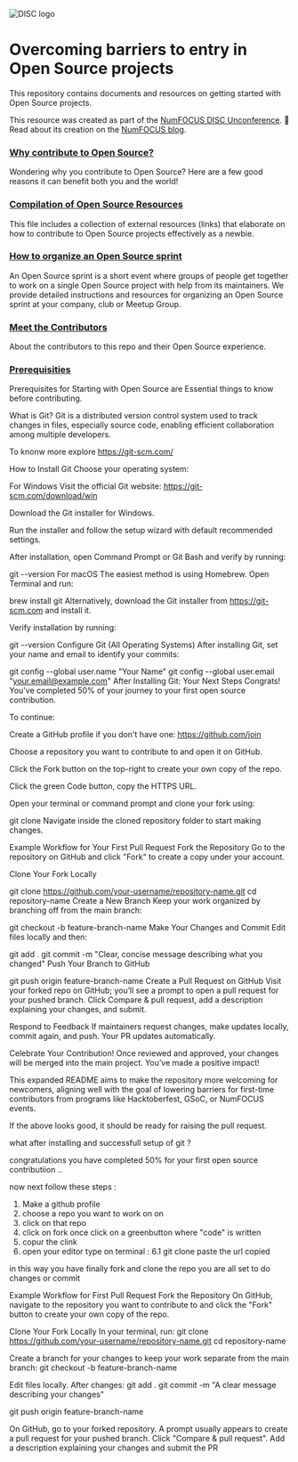 ![DISC logo](./assets/DISC.png)

# Overcoming barriers to entry in Open Source projects

This repository contains documents and resources on getting started with Open
Source projects.

This resource was created as part of the [NumFOCUS DISC Unconference](https://pydata.org/nyc2017/diversity-inclusion/disc-unconference-2017/).  📃 Read about its creation on the [NumFOCUS blog](https://numfocus.org/blog/getting-started-open-source-notes-numfocus-disc-unconference).

### [Why contribute to Open Source?](./what_is_open_source_and_why_contribute.md)
Wondering why you contribute to Open Source?  Here are a few good reasons it can benefit both you and the world!

### [Compilation of Open Source Resources](./compilation_of_open_source_resources.md)
This file includes a collection of external resources (links) that elaborate on how to contribute to Open Source projects effectively as a newbie.

### [How to organize an Open Source sprint](./how_to_organize_an_open_source_sprint.md)
An Open Source sprint is a short event where groups of people get together to work on a single Open Source project with help from its maintainers.  We provide detailed instructions and resources for organizing an Open Source sprint at your company, club or Meetup Group. 


### [Meet the Contributors](./open_source_stories.md)
About the contributors to this repo and their Open Source experience.
### [Prerequisities](./knowing%20the%20steps.md)
Prerequisites for Starting with Open Source are
Essential things to know before contributing.


What is Git?
Git is a distributed version control system used to track changes in files, especially source code, enabling efficient collaboration among multiple developers.



To knonw more explore https://git-scm.com/


How to Install Git
Choose your operating system:

For Windows
Visit the official Git website: https://git-scm.com/download/win

Download the Git installer for Windows.

Run the installer and follow the setup wizard with default recommended settings.

After installation, open Command Prompt or Git Bash and verify by running:


git --version
For macOS
The easiest method is using Homebrew. Open Terminal and run:


brew install git
Alternatively, download the Git installer from https://git-scm.com and install it.

Verify installation by running:


git --version
Configure Git (All Operating Systems)
After installing Git, set your name and email to identify your commits:


git config --global user.name "Your Name"
git config --global user.email "your.email@example.com"
After Installing Git: Your Next Steps
Congrats! You've completed 50% of your journey to your first open source contribution.

To continue:

Create a GitHub profile if you don't have one: https://github.com/join

Choose a repository you want to contribute to and open it on GitHub.

Click the Fork button on the top-right to create your own copy of the repo.

Click the green Code button, copy the HTTPS URL.

Open your terminal or command prompt and clone your fork using:


git clone <paste-the-copied-url>
Navigate inside the cloned repository folder to start making changes.

Example Workflow for Your First Pull Request
Fork the Repository
Go to the repository on GitHub and click "Fork" to create a copy under your account.

Clone Your Fork Locally


git clone https://github.com/your-username/repository-name.git
cd repository-name
Create a New Branch
Keep your work organized by branching off from the main branch:


git checkout -b feature-branch-name
Make Your Changes and Commit
Edit files locally and then:


git add .
git commit -m "Clear, concise message describing what you changed"
Push Your Branch to GitHub


git push origin feature-branch-name
Create a Pull Request on GitHub
Visit your forked repo on GitHub; you’ll see a prompt to open a pull request for your pushed branch.
Click Compare & pull request, add a description explaining your changes, and submit.

Respond to Feedback
If maintainers request changes, make updates locally, commit again, and push. Your PR updates automatically.

Celebrate Your Contribution!
Once reviewed and approved, your changes will be merged into the main project. You’ve made a positive impact!

This expanded README aims to make the repository more welcoming for newcomers, aligning well with the goal of lowering barriers for first-time contributors from programs like Hacktoberfest, GSoC, or NumFOCUS events.

If the above looks good, it should be ready for raising the pull request.







what after installing and successfull setup of git ?

congratulations you have completed 50% for your first open source contributiion ..

now next follow these steps :
1. Make a github profile 
2. choose a repo you want to work on on 
3. click on that repo 
4. click on fork once click on a greenbutton where "code" is written 
5. copur the clink 
6. open your editor type on terminal : 
6.1 git clone paste the url copied 


in this way you have finally fork and clone the repo you are all set to do changes or commit 


Example Workflow for First Pull Request
Fork the Repository
On GitHub, navigate to the repository you want to contribute to and click the "Fork" button to create your own copy of the repo.

Clone Your Fork Locally
In your terminal, run:
git clone https://github.com/your-username/repository-name.git
cd repository-name


Create a branch for your changes to keep your work separate from the main branch:
git checkout -b feature-branch-name


Edit files locally. After changes:
git add .
git commit -m "A clear message describing your changes"


git push origin feature-branch-name


On GitHub, go to your forked repository. A prompt usually appears to create a pull request for your pushed branch. Click "Compare & pull request". Add a description explaining your changes and submit the PR